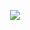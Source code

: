 <p align="center">
<img src="https://user-images.githubusercontent.com/53242511/82916249-2d053880-9f48-11ea-836f-76cdb244998f.jpeg">
</p> 
